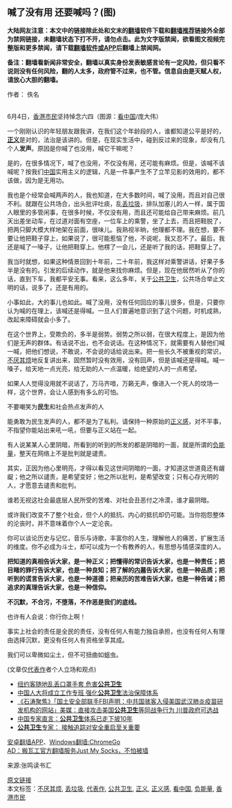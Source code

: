  <h2>喊了没有用 还要喊吗？(图)</h2> <p class="notice"><b>大陆网友注意：本文中的链接除此处和文末的<a href="https://github.com/bannedbook/fanqiang" >翻墙</a>软件下载和<a href="https://github.com/killgcd/justmysocks/blob/master/README.md">翻墙推荐</a>链接外全部为禁网链接，未翻墙状态下打不开，请勿点击。此为文字版禁闻，欲看图文视频完整版和更多禁闻，请下载<a href="https://github.com/bannedbook/fanqiang">翻墙软件或APP</a>后翻墙上禁闻网。</p><p>备注：翻墙看新闻非常安全，翻墙以真实身份发表敏感言论有一定风险，但只看不说则没有任何风险，翻的人太多，政府管不过来，也不管。信息自由是天赋人权，请放心大胆的翻墙。</b></p>  <div class="entry"> <p>作者： 佚名</p> <p><br />6月4日，<a href="https://www.bannedbook.org/bnews/tag/%E9%A6%99%E6%B8%AF%E5%B8%82%E6%B0%91/" class="st_tag internal_tag" rel="tag" title="标签 香港市民 下的日志">香港市民</a>坚持悼念六四（图源：<a href="https://www.bannedbook.org/bnews/tag/%e7%9c%8b%e4%b8%ad%e5%9b%bd/" class="st_tag internal_tag" rel="tag" title="标签 看中国 下的日志">看中国</a>/庞大伟） </p> <p>一个刚刚认识的年轻朋友跟我讲，在我们这个年龄段的人，谁都知道公平是好的，<strong><a href="https://www.bannedbook.org/bnews/tag/%E6%AD%A3%E4%B9%89/" class="st_tag internal_tag" rel="tag" title="标签 正义 下的日志">正义</a></strong>是对的，法治是该讲的。但是，在现实生活中，碰到反过来的现象，却没有几个人<strong>发声</strong>。原因是你喊了也没用，喊它干嘛呢？ </p> <p>是的，在很多情况下，喊了也没用，不仅没有用，还可能有麻烦。但是，该喊不该喊呢？按我们<span class='wp_keywordlink_affiliate'><a href="https://www.bannedbook.org/" title="中国" target="_blank">中国</a></span>实用主义的逻辑，凡是一件事产生不了立竿见影的效用的，都不该做，因为是无用功。</p> <p>我也是个经常会喊两声的人，我也知道，在大多数时间，喊了没用，而且对自己很不利。就跟在公共场合，出头批评吐痰，乱<a href="https://www.bannedbook.org/bnews/tag/%E4%B8%A2%E5%9E%83%E5%9C%BE/" class="st_tag internal_tag" rel="tag" title="标签 丢垃圾 下的日志">丢垃圾</a>，排队加塞儿的人一样，属于国人眼里的多管闲事，在很多时候，不仅没有用，而且还可能给自己带来麻烦。前几天出差坐动车，在过道对面有空座，一位车上的乘警，坐了上去，而且把鞋脱了，把两只脚大模大样地架在前面，很味儿。我熟视半晌，他理都不理。我在想，要不要让他把鞋子穿上，如果说了，很可能惹恼了他，不说呢，我又忍不了。最后，我还是喊了一嗓子，让他把鞋穿上。他楞了一会儿，还是听了我的话，把鞋穿上了。</p> <p>我当时就想，如果这种情景回到十年前，二十年前，我这样对乘警讲话，好果子多半是没有的。引发的后续动作，就是他来找你麻烦。但是，现在他居然听从了你的话，直到下车，我都平安无事。看来，这么多年，关于<a href="https://www.bannedbook.org/bnews/tag/%E5%85%AC%E5%85%B1%E5%8D%AB%E7%94%9F/" class="st_tag internal_tag" rel="tag" title="标签 公共卫生 下的日志">公共卫生</a>，公共场合举止文明的话，说多了，还是有用的。</p> <p>小事如此，大的事儿也如此。喊了没用，没有任何回应的事儿很多，但是，只要你认为喊的在理上，该喊还是得喊。一旦人们普遍地意识到了这个问题，时机成熟，改起来障碍就会小多了。</p> <p>在这个世界上，受欺负的，多半是弱势。弱势之所以弱，在很大程度上，是因为他们是无声的群体。有话说不出，也不会说话。在这种情况下，就需要有人替他们喊一喊，把他们想说，不敢说，不会说的话给说出来。把一些长久不被重视的常识，<a href="https://www.bannedbook.org/bnews/tag/%E4%B8%8D%E5%8E%8C%E5%85%B6%E7%83%A6/" class="st_tag internal_tag" rel="tag" title="标签 不厌其烦 下的日志">不厌其烦</a>地反复讲出来，固然暂时没有效用，没有回声，但是该喊还是得喊。喊一嗓子，给天地一点光亮，给无助的人一点温暖，给绝望的人的一点希望。</p> <p><center><center></center></center></p>  <p>如果人人觉得没用就不说话了，万马齐喑，万籁无声，像进入一个死人的坟场一样，这个世界，会让人感到有多么的可怕。</p> <p><center><center></center></center></p> <p>不要嘲笑为<strong>民生</strong>和社会热点发声的人</p> <p><center><center></center></center></p> <p>能勇敢为民生发声的人，都不是为了私利。请保持一种原始的<a href="https://www.bannedbook.org/bnews/tag/%E6%AD%A3%E4%B9%89%E6%84%9F/" class="st_tag internal_tag" rel="tag" title="标签 正义感 下的日志">正义感</a>，对不平事，不指望你能站出来吼一吼，但要与正义站在一起。</p> <p><center><center></center></center></p> <p>有人说某某人心里阴暗，所看到的听到的所发的都是阴暗的一面，就是所谓的<a href="https://www.bannedbook.org/bnews/tag/%E8%B4%9F%E8%83%BD%E9%87%8F/" class="st_tag internal_tag" rel="tag" title="标签 负能量 下的日志">负能量</a>，整天在网络上不是批判就是谴责。</p> <p><center><center></center></center></p> <p>其实，正因为他心里明亮，才得以看见这世间阴暗的一面，才知道这世道竟还有龌龊；他之所以谴责，是希望变好；他之所以批判，是希望改变；只有心存光明的人，才愿意去谴责和批判。</p>  <p><center><center></center></center></p> <p>谁若无视这社会最底层人民所受的苦难、对社会丑恶付之冷漠，谁才最阴暗。</p> <p><center><center></center></center></p> <p>或许我们改变不了整个社会，但个人的抵抗、内心的抵抗却仍可能。当你抱怨整体的沦丧时，并不意味着你个人一定沦丧。</p> <p><center><center></center></center></p> <p>你可以谈论历史与记忆，音乐与诗歌，丰富你的人生，理解他人的痛苦，扩展生活的维度。你不必成为斗士，却可以成为一个有教养的人，有思想与情感深度的人。</p> <p><center><center></center></center><center></center></p> <p><strong>把知道的真相告诉大家，是一种正义；把懂得的常识告诉大家，也是一种责任；把目睹的罪行告诉大家，也是一种良知；把了解的<span class='wp_keywordlink_affiliate'><a href="https://www.bannedbook.org/bnews/ccpdope/" title="中共高层内幕" target="_blank">内幕</a></span>告诉大家，也是一种品质；把听到的谎言告诉大家，也是一种道德；把亲历的苦难告诉大家，也是一种告诫；把追求的真理告诉大家，也是一种信仰。</strong></p> <p><center><center></center></center></p>  <p><strong>不沉默，不合污，不堕落，不作恶是我们的底线。</strong></p> <p><center><center></center></center></p> <p>也许有人会说：你行你上啊！</p> <p><center><center></center></center></p> <p>事实上社会的责任是全民的责任，没有任何人有能力独自承担，也没有任何人有理由选择沉默，更没有任何人有资格坐享其成。</p> <p><center><center></center></center></p> <p>我们可以卑微如尘土，但不可扭曲如蛆虫。</p> <p><center><center></center></center>(文章仅<a href="https://www.bannedbook.org/bnews/tag/%E4%BB%A3%E8%A1%A8%E4%BD%9C/" class="st_tag internal_tag" rel="tag" title="标签 代表作 下的日志">代表作</a>者个人立场和观点)<center><center></center></center><center> </center> </p> <ul class='op-related-articles' title='相关阅读'> <li><a href='https://www.bannedbook.org/bnews/worldnews/usa/20200606/1340367.html' target='_blank'>纽约客随地乱丢口罩手套 危害<b>公共卫生</b></a></li> <li><a href='https://www.bannedbook.org/bnews/baitai/20200525/1334198.html' target='_blank'>中国人大将成立工作专班 强化<b>公共卫生</b>法治保障体系</a></li> <li><a href='https://www.bannedbook.org/bnews/bannedvideo/20200514/1328269.html' target='_blank'>《石涛聚焦》「国土安全部联手FBI声明：中共国骇客入侵美国武汉肺炎疫苗研发机构的网站」美媒：直接攻击美国<b>公共卫生</b>等同战争行为 川普政府可选战 </a></li> <li><a href='https://www.bannedbook.org/bnews/baitai/20200511/1326782.html' target='_blank'>中国专家直言：<b>公共卫生</b>体系已走下坡10年</a></li> <li><a href='https://www.bannedbook.org/bnews/worldnews/usa/20200505/1323190.html' target='_blank'><b>公共卫生</b>专家： 接触追踪对安全重启至关重要</a></li> </ul> <div class="texttj"> <a href="https://github.com/bannedbook/fanqiang/wiki/%E7%A6%81%E9%97%BB%E7%BD%91%E5%AE%89%E5%8D%93%E7%BF%BB%E5%A2%99%E6%96%B0%E9%97%BBAPP" target="_blank">安卓翻墙APP</a>、<a href="https://github.com/bannedbook/fanqiang/wiki/Chrome%E4%B8%80%E9%94%AE%E7%BF%BB%E5%A2%99%E5%8C%85" target="_blank">Windows翻墙:ChromeGo</a><br/> <a href="https://github.com/killgcd/justmysocks/blob/master/README.md" target="_blank">AD：搬瓦工官方翻墙服务Just My Socks，不怕被墙</a> </div><p>来源:张鸣读书汇</p> <a name='sharetosocial'></a>         <div><a href='https://www.bannedbook.org/bnews/comments/20200607/1340915.html'>原文链接</a></div>  </div><!--END ENTRY--> <div class="postfooter"> <div>本文标签：<a href="https://www.bannedbook.org/bnews/tag/%E4%B8%8D%E5%8E%8C%E5%85%B6%E7%83%A6/" rel="tag">不厌其烦</a>, <a href="https://www.bannedbook.org/bnews/tag/%E4%B8%A2%E5%9E%83%E5%9C%BE/" rel="tag">丢垃圾</a>, <a href="https://www.bannedbook.org/bnews/tag/%E4%BB%A3%E8%A1%A8%E4%BD%9C/" rel="tag">代表作</a>, <a href="https://www.bannedbook.org/bnews/tag/%E5%85%AC%E5%85%B1%E5%8D%AB%E7%94%9F/" rel="tag">公共卫生</a>, <a href="https://www.bannedbook.org/bnews/tag/%E6%AD%A3%E4%B9%89/" rel="tag">正义</a>, <a href="https://www.bannedbook.org/bnews/tag/%E6%AD%A3%E4%B9%89%E6%84%9F/" rel="tag">正义感</a>, <a href="https://www.bannedbook.org/bnews/tag/%e7%9c%8b%e4%b8%ad%e5%9b%bd/" rel="tag">看中国</a>, <a href="https://www.bannedbook.org/bnews/tag/%E8%B4%9F%E8%83%BD%E9%87%8F/" rel="tag">负能量</a>, <a href="https://www.bannedbook.org/bnews/tag/%E9%A6%99%E6%B8%AF%E5%B8%82%E6%B0%91/" rel="tag">香港市民</a></div>  </div><!--END POSTFOOTER--> 